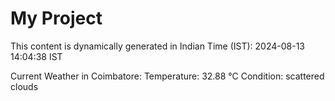 # My Project

This content is dynamically generated in Indian Time (IST): 2024-08-13 14:04:38 IST


Current Weather in Coimbatore:
Temperature: 32.88 °C
Condition: scattered clouds
